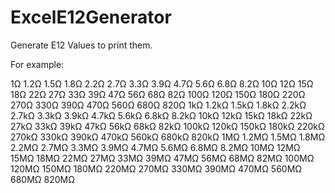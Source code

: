 # ExcelE12Generator
Generate E12 Values to print them.

For example:

1Ω 	1.2Ω 	1.5Ω 	1.8Ω 	2.2Ω 	2.7Ω 	3.3Ω 	3.9Ω 	4.7Ω 	5.6Ω 	6.8Ω 	8.2Ω 	10Ω 	12Ω 	15Ω 	18Ω 	22Ω 	27Ω 	33Ω 	39Ω 	47Ω 	56Ω 	68Ω 	82Ω 	100Ω 	120Ω 	150Ω 	180Ω 	220Ω 	270Ω 	330Ω 	390Ω 	470Ω 	560Ω 	680Ω 	820Ω 	1kΩ 	1.2kΩ 	1.5kΩ 	1.8kΩ 	2.2kΩ 	2.7kΩ 	3.3kΩ 	3.9kΩ 	4.7kΩ 	5.6kΩ 	6.8kΩ 	8.2kΩ 	10kΩ 	12kΩ 	15kΩ 	18kΩ 	22kΩ 	27kΩ 	33kΩ 	39kΩ 	47kΩ 	56kΩ 	68kΩ 	82kΩ 	100kΩ 	120kΩ 	150kΩ 	180kΩ 	220kΩ 	270kΩ 	330kΩ 	390kΩ 	470kΩ 	560kΩ 	680kΩ 	820kΩ 	1MΩ 	1.2MΩ 	1.5MΩ 	1.8MΩ 	2.2MΩ 	2.7MΩ 	3.3MΩ 	3.9MΩ 	4.7MΩ 	5.6MΩ 	6.8MΩ 	8.2MΩ 	10MΩ 	12MΩ 	15MΩ 	18MΩ 	22MΩ 	27MΩ 	33MΩ 	39MΩ 	47MΩ 	56MΩ 	68MΩ 	82MΩ 	100MΩ 	120MΩ 	150MΩ 	180MΩ 	220MΩ 	270MΩ 	330MΩ 	390MΩ 	470MΩ 	560MΩ 	680MΩ 	820MΩ 
